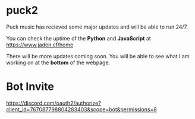 # **puck2**



Puck music has recieved some major updates and will be able to run 24/7.   

You can check the uptime of the **Python** and **JavaScript** at https://www.jaden.cf/home  

There will be more updates coming soon. You will be able to see what I am working on at the **bottom** of the webpage.  

# Bot Invite

https://discord.com/oauth2/authorize?client_id=767087798804283403&scope=bot&permissions=8

